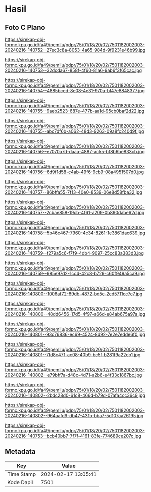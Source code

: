 # Hasil

## Foto C Plano

https://sirekap-obj-formc.kpu.go.id/fa49/pemilu/pdpr/75/01/18/20/02/7501182002003-20240216-140752--27ec3c8a-8053-4a65-984d-9f9231e46b99.jpg

https://sirekap-obj-formc.kpu.go.id/fa49/pemilu/pdpr/75/01/18/20/02/7501182002003-20240216-140753--32dcda67-858f-4f60-81a6-9ab6f3f65cac.jpg

https://sirekap-obj-formc.kpu.go.id/fa49/pemilu/pdpr/75/01/18/20/02/7501182002003-20240216-140754--4885bced-8e08-4e31-970a-bf47e8848377.jpg

https://sirekap-obj-formc.kpu.go.id/fa49/pemilu/pdpr/75/01/18/20/02/7501182002003-20240216-140755--9aeb2523-687e-477b-aa1d-95cb0baf2d22.jpg

https://sirekap-obj-formc.kpu.go.id/fa49/pemilu/pdpr/75/01/18/20/02/7501182002003-20240216-140755--abc7df6b-a062-48d3-9263-09a8fc240d9f.jpg

https://sirekap-obj-formc.kpu.go.id/fa49/pemilu/pdpr/75/01/18/20/02/7501182002003-20240216-140756--e7070a7d-daaa-4887-ac55-bf8b6be833cb.jpg

https://sirekap-obj-formc.kpu.go.id/fa49/pemilu/pdpr/75/01/18/20/02/7501182002003-20240216-140756--6d9f1d58-c4ab-49f6-9cb9-08a4951507d0.jpg

https://sirekap-obj-formc.kpu.go.id/fa49/pemilu/pdpr/75/01/18/20/02/7501182002003-20240216-140757--86bffa55-7f13-40e0-8539-06e8d58fba32.jpg

https://sirekap-obj-formc.kpu.go.id/fa49/pemilu/pdpr/75/01/18/20/02/7501182002003-20240216-140757--2cbae858-19cb-4f61-a209-0b890dabe62d.jpg

https://sirekap-obj-formc.kpu.go.id/fa49/pemilu/pdpr/75/01/18/20/02/7501182002003-20240216-140758--5b46c467-7960-4c34-8261-1e3861dac639.jpg

https://sirekap-obj-formc.kpu.go.id/fa49/pemilu/pdpr/75/01/18/20/02/7501182002003-20240216-140759--f279a5c6-f7f9-4db4-9097-25cc83a383d3.jpg

https://sirekap-obj-formc.kpu.go.id/fa49/pemilu/pdpr/75/01/18/20/02/7501182002003-20240216-140759--985e97d2-1cc4-42c8-b729-c60f949a5ca9.jpg

https://sirekap-obj-formc.kpu.go.id/fa49/pemilu/pdpr/75/01/18/20/02/7501182002003-20240216-140800--1006af72-89db-4872-bd5c-2cd5711cc7c7.jpg

https://sirekap-obj-formc.kpu.go.id/fa49/pemilu/pdpr/75/01/18/20/02/7501182002003-20240216-140800--48dd6456-17d5-4f97-a66d-e84ab675a97a.jpg

https://sirekap-obj-formc.kpu.go.id/fa49/pemilu/pdpr/75/01/18/20/02/7501182002003-20240216-140801--93c76836-ec69-4524-8d92-7e2e7edde6f0.jpg

https://sirekap-obj-formc.kpu.go.id/fa49/pemilu/pdpr/75/01/18/20/02/7501182002003-20240216-140801--7fd8c471-ac08-40b9-bc5f-b281f9a22cb1.jpg

https://sirekap-obj-formc.kpu.go.id/fa49/pemilu/pdpr/75/01/18/20/02/7501182002003-20240216-140802--e79bff7a-d48c-4d71-a2b6-e4f33c1867bc.jpg

https://sirekap-obj-formc.kpu.go.id/fa49/pemilu/pdpr/75/01/18/20/02/7501182002003-20240216-140802--2bdc28d0-61c8-466d-b79d-07afa4cc36c9.jpg

https://sirekap-obj-formc.kpu.go.id/fa49/pemilu/pdpr/75/01/18/20/02/7501182002003-20240216-140802--964aafd9-db47-431b-bba7-5d107aa26195.jpg

https://sirekap-obj-formc.kpu.go.id/fa49/pemilu/pdpr/75/01/18/20/02/7501182002003-20240216-140753--bcb40bb7-7f7f-4161-83fe-774689ce207c.jpg


## Metadata

| Key        | Value               |
| ---------- | ------------------- |
| Time Stamp | 2024-02-17 13:05:41 |
| Kode Dapil | 7501                |



